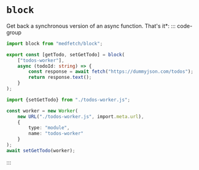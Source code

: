 # `block`
Get back a synchronous version of an async function. That's it*:
::: code-group

```ts [todos-worker.ts]
import block from "medfetch/block";

export const [getTodo, setGetTodo] = block(
    ["todos-worker"],
    async (todoId: string) => {
        const response = await fetch("https://dummyjson.com/todos");
        return response.text();
    }
);
```

```ts [main.ts]
import {setGetTodo} from "./todos-worker.js";

const worker = new Worker(
    new URL("./todos-worker.js", import.meta.url),
    {
        type: "module",
        name: "todos-worker"
    }
);
await setGetTodo(worker);
```

:::
